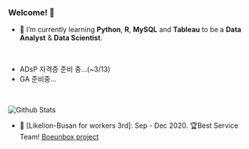 ### Welcome! 👋

- 🌱 I’m currently learning <strong>Python</strong>, <strong>R</strong>, <strong>MySQL</strong> and <strong>Tableau</strong> to be a <strong>Data Analyst</strong> & <strong>Data Scientist</strong>.
<!--
- 🌱 I'm learning MySQL at the HackerRank & leetCode. (HackerRank : <a href="https://www.hackerrank.com/hjb3880?hr_r=1">hjb3880</a>, leetCode : <a href="https://leetcode.com/Jeong-Bin/">Jeong-Bin</a>)
-->

<br>

- ADsP 자격증 준비 중...(~3/13)
- GA 준비중...

<br>

![Github Stats](https://github-readme-stats.vercel.app/api?username=Jeong-Bin&theme=solarized-light&show_icons=true)

- 🦁 [Likelion-Busan for workers 3rd]: Sep - Dec 2020. 🏆Best Service Team! <a href="https://github.com/boeunbox/bbteam">Boeunbox project</a>

<!--
**Jeong-Bin/Jeong-Bin** is a ✨ _special_ ✨ repository because its `README.md` (this file) appears on your GitHub profile.

Here are some ideas to get you started:

- 🔭 I’m currently working on ...
- 🌱 I’m currently learning ...
- 👯 I’m looking to collaborate on ...
- 🤔 I’m looking for help with ...
- 💬 Ask me about ...
- 📫 How to reach me: ...
- 😄 Pronouns: ...
- ⚡ Fun fact: ...
-->
